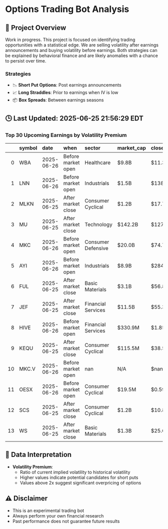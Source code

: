 # Options Trading Bot Analysis

## 🚀 Project Overview
Work in progress. This project is focused on identifying trading opportunities with a statistical edge.
We are selling volatility after earnings announcements and buying volatility before earnings.
Both strategies can be explained by behavioral finance and are likely anomalies with a chance to persist over time.

### Strategies
- 📉 **Short Put Options**: Post earnings announcements
- 📈 **Long Straddles**: Prior to earnings when IV is low
- 📦 **Box Spreads**: Between earnings seasons

## 🕒 Last Updated: 2025-06-25 21:56:29 EDT

### Top 30 Upcoming Earnings by Volatility Premium

|    | symbol   | date       | when               | sector             | market_cap   | close   | hv_current   | iv_current   | vol_premium   |
|---:|:---------|:-----------|:-------------------|:-------------------|:-------------|:--------|:-------------|:-------------|:--------------|
|  0 | WBA      | 2025-06-26 | Before market open | Healthcare         | $9.8B        | $11.35  | 9.87%        | 18.36%       | 1.86x         |
|  1 | LNN      | 2025-06-26 | Before market open | Industrials        | $1.5B        | $138.22 | 18.57%       | 32.43%       | 1.75x         |
|  2 | MLKN     | 2025-06-25 | After market close | Consumer Cyclical  | $1.2B        | $17.72  | 36.94%       | 58.34%       | 1.58x         |
|  3 | MU       | 2025-06-25 | After market close | Technology         | $142.2B      | $127.91 | 37.32%       | 54.17%       | 1.45x         |
|  4 | MKC      | 2025-06-26 | Before market open | Consumer Defensive | $20.0B       | $74.71  | 19.87%       | 27.39%       | 1.38x         |
|  5 | AYI      | 2025-06-26 | Before market open | Industrials        | $8.9B        | $284.44 | 28.33%       | 38.36%       | 1.35x         |
|  6 | FUL      | 2025-06-25 | After market close | Basic Materials    | $3.1B        | $56.88  | 29.92%       | 34.45%       | 1.15x         |
|  7 | JEF      | 2025-06-25 | After market close | Financial Services | $11.5B       | $55.34  | 38.11%       | 37.67%       | 0.99x         |
|  8 | HIVE     | 2025-06-26 | Before market open | Financial Services | $330.9M      | $1.85   | nan%         | nan%         | nanx          |
|  9 | KEQU     | 2025-06-25 | After market close | Consumer Cyclical  | $115.5M      | $38.53  | nan%         | nan%         | nanx          |
| 10 | MKC.V    | 2025-06-26 | Before market open | nan                | N/A          | $nan    | nan%         | nan%         | nanx          |
| 11 | OESX     | 2025-06-26 | Before market open | Consumer Cyclical  | $19.5M       | $0.59   | nan%         | nan%         | nanx          |
| 12 | SCS      | 2025-06-25 | After market close | Consumer Cyclical  | $1.2B        | $10.83  | nan%         | nan%         | nanx          |
| 13 | WS       | 2025-06-25 | After market close | Basic Materials    | $1.3B        | $25.69  | 38.92%       | nan%         | nanx          |

## 📝 Data Interpretation

- **Volatility Premium**: 
  - Ratio of current implied volatility to historical volatility
  - Higher values indicate potential candidates for short puts
  - Values above 2x suggest significant overpricing of options

## ⚠️ Disclaimer
- This is an experimental trading bot
- Always perform your own financial research
- Past performance does not guarantee future results
